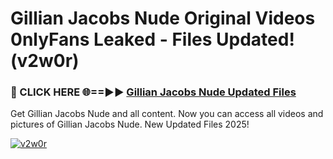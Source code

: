 # Gillian Jacobs Nude Original Videos 0nlyFans Leaked - Files Updated! (v2w0r)

<h3>🔴 CLICK HERE 🌐==►► <a href="https://tinyurl.com/52m3yx9h" rel="nofollow">Gillian Jacobs Nude Updated Files</a></h3>

Get Gillian Jacobs Nude and all content. Now you can access all videos and pictures of Gillian Jacobs Nude. New Updated Files 2025!

[![v2w0r](https://i.imgur.com/TnHtlc8.gif)](https://tinyurl.com/52m3yx9h)
